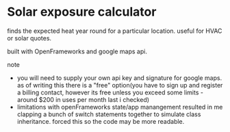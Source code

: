 # Solar exposure calculator
finds the expected heat year round for a particular location. useful for HVAC or solar quotes.

built with OpenFrameworks and google maps api.



note
 - you will need to supply your own api key and signature for google maps. as of writing this there is a "free" option(you have to sign up and register a billing contact, however its free unless you exceed some limits - around $200 in uses per month last i checked)
 - limitations with openFrameworks state/app manangement resulted in me clapping a bunch of switch statements together to simulate class inheritance. forced this so the code may be more readable.
